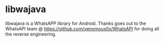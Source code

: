 libwajava
=================

libwajava is a WhatsAPP library for Android.
Thanks goes out to the WhatsAPI team @ https://github.com/venomous0x/WhatsAPI for doing all the reverse engineering.

